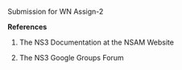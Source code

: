 Submission for WN Assign-2

**References**

1. The NS3 Documentation at the NSAM Website

2. The NS3 Google Groups Forum

